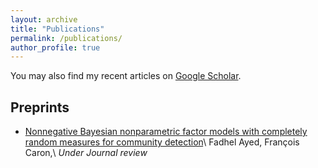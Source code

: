 ```yaml
---
layout: archive
title: "Publications"
permalink: /publications/
author_profile: true
---
```


You may also find my recent articles on [Google
Scholar](https://scholar.google.com/citations?user=wonQe_sAAAAJ&hl=en&oi=ao).

## Preprints
- [Nonnegative Bayesian nonparametric factor models with completely random measures for community detection](https://arxiv.org/pdf/1902.10693.pdf)\\
Fadhel Ayed, François Caron,\\
*Under Journal review*


